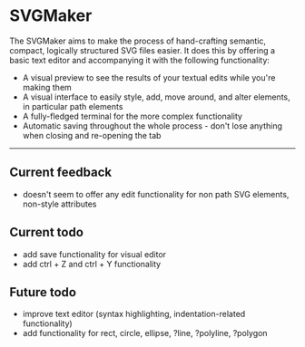 # SVGMaker

The SVGMaker aims to make the process of hand-crafting semantic, compact, logically structured SVG files easier.
It does this by offering a basic text editor and accompanying it with the following functionality:
 - A visual preview to see the results of your textual edits while you're making them
 - A visual interface to easily style, add, move around, and alter elements, in particular path elements
 - A fully-fledged terminal for the more complex functionality
 - Automatic saving throughout the whole process - don't lose anything when closing and re-opening the tab

---
## Current feedback
 - doesn't seem to offer any edit functionality for non path SVG elements, non-style attributes

## Current todo
 - add save functionality for visual editor
 - add ctrl + Z and ctrl + Y functionality

## Future todo
 - improve text editor (syntax highlighting, indentation-related functionality)
 - add functionality for rect, circle, ellipse, ?line, ?polyline, ?polygon

